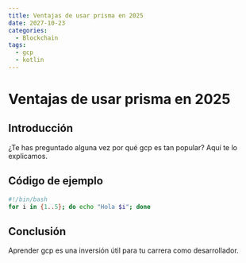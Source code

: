 ```yaml
---
title: Ventajas de usar prisma en 2025
date: 2027-10-23
categories:
  - Blockchain
tags:
  - gcp
  - kotlin
---
```


# Ventajas de usar prisma en 2025

## Introducción

¿Te has preguntado alguna vez por qué gcp es tan popular? Aquí te lo explicamos.

## Código de ejemplo

```bash
#!/bin/bash
for i in {1..5}; do echo "Hola $i"; done
```

## Conclusión

Aprender gcp es una inversión útil para tu carrera como desarrollador.
